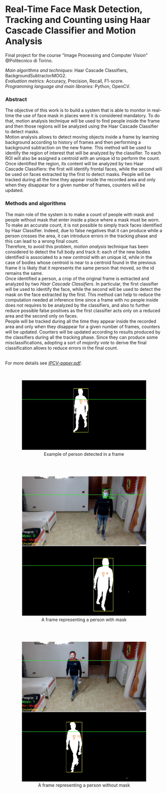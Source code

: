 # Real-Time Face Mask Detection, Tracking and Counting using Haar Cascade Classifier and Motion Analysis

Final project for the course "Image Processing and Computer Vision" @Politecnico di Torino. 

*Main algorithms and techniques:* Haar Cascade Classifiers, BackgroundSubtractorMOG2.
<br>
*Evaluation metrics:* Accuracy, Precision, Recall, F1-score.
<br>
*Programming language and main libraries:* Python, OpenCV.


### Abstract

The objective of this work is to build a system that is able to monitor in real-time the use of face mask in places were it is considered mandatory. To do that, motion analysis technique will be used to find people inside the frame and then those regions will be analyzed using the Haar Cascade Classifier to detect masks. 
<br>Motion analysis allows to detect moving objects inside a frame by learning background according to history of frames and then performing a background subtraction on the new frame. This method will be used to identify the region of interest that will be analyzed by the classifier. To each ROI will also be assigned a centroid with an unique id to perform the count.
<br>Once identified the region, its content will be analyzed by two Haar Cascade Classifiers: the first will identify frontal faces, while the second will be used on faces extracted by the first to detect masks. People will be tracked during all the time they appear inside the recorded area and only when they disappear for a given number of frames, counters will be updated.

### Methods and algorithms
The main role of the system is to make a count of people with mask and people without mask that enter inside a place where a mask must be worn. To make an accurate count, it is not possible to simply track faces identified by Haar Classifier. Indeed, due to false negatives that it can produce while a person crosses the area, it can introduce errors in the tracking phase and this can lead to a wrong final count.
<br>Therefore, to avoid this problem, *motion analysis* technique has been considered to detect the full body and track it: each of the new bodies identified is associated to a new *centroid* with an unique id, while in the case of bodies whose centroid is near to a centroid found in the previous frame it is likely that it represents the same person that moved, so the id remains the same.
<br>Once identified a person, a crop of the original frame is extracted and analyzed by two *Haar Cascade Classifiers*. In particular, the first classifier will be used to identify the face, while the second will be used to detect the mask on the face extracted by the first. This method can help to reduce the computation needed at inference time since a frame with no people inside does not requires to be analyzed by the classifiers, and also to further reduce possible false positives as the first classifier acts only on a reduced area and the second only on faces.
<br>People will be tracked during all the time they appear inside the recorded area and only when they disappear for a given number of frames, counters will be updated. Counters will be updated according to results produced by the classifiers during all the tracking phase. Since they can produce some misclassifications, adopting a sort of *majority vote* to derive the final classification allows to reduce errors in the final count.

<br>For more details see [*IPCV-paper.pdf*](IPCV-paper.pdf). 

<br>

<figure>
<center>
<img src='imgs/1.png' width=400/>
<figcaption>Example of person detected in a frame</figcaption>
</center>
</figure>

<br><br>

<figure>
<center>
<img src='imgs/2.png' width=400/>
<figcaption>A frame representing a person with mask</figcaption>
</center>
</figure>

<br><br>

<figure>
<center>
<img src='imgs/3.png' width=400/>
<figcaption>A frame representing a person without mask</figcaption>
</center>
</figure>

<br><br>
